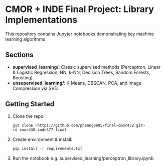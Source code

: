 # CMOR + INDE Final Project: Library Implementations

This repository contains Jupyter notebooks demonstrating key machine learning algorithms

## Sections

- **supervised_learning/**: Classic supervised methods (Perceptron, Linear & Logistic Regression, NN, k-NN, Decision Trees, Random Forests, Boosting).
- **unsupervised_learning/**: K-Means, DBSCAN, PCA, and Image Compression via SVD.

## Getting Started

1. Clone the repo:
   ```bash
   git clone <https://github.com/phanng0605/final-cmor432.git>
   cd cmor438-inde577-final
2. Create environment & install:
    ```bash
    pip install -r requirements.txt
3. Run the notebook
    e.g. supervised_learning/perceptron_library.ipynb
